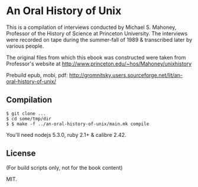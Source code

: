 # An Oral History of Unix

This is a compilation of interviews conducted by Michael S. Mahoney,
Professor of the History of Science at Princeton University. The
interviews were recorded on tape during the summer-fall of 1989 &
transcribed later by various people.

The original files from which this ebook was constructed were taken
from Professor's website at
http://www.princeton.edu/~hos/Mahoney/unixhistory

Prebuild epub, mobi, pdf:
http://gromnitsky.users.sourceforge.net/lit/an-oral-history-of-unix/

## Compilation

	$ git clone ...
	$ cd some/tmp/dir
	$ $ make -f ../an-oral-history-of-unix/main.mk compile

You'll need nodejs 5.3.0, ruby 2.1+ & calibre 2.42.

## License

(For build scripts only, not for the book content)

MIT.
